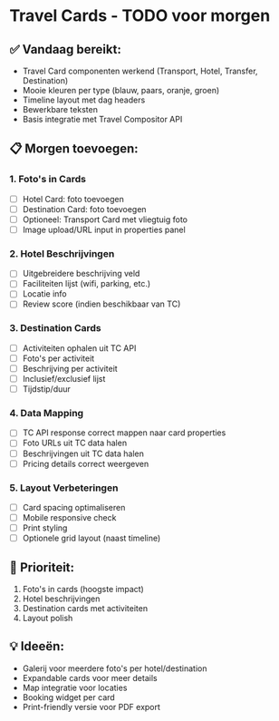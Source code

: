 # Travel Cards - TODO voor morgen

## ✅ Vandaag bereikt:
- Travel Card componenten werkend (Transport, Hotel, Transfer, Destination)
- Mooie kleuren per type (blauw, paars, oranje, groen)
- Timeline layout met dag headers
- Bewerkbare teksten
- Basis integratie met Travel Compositor API

## 📋 Morgen toevoegen:

### 1. Foto's in Cards
- [ ] Hotel Card: foto toevoegen
- [ ] Destination Card: foto toevoegen
- [ ] Optioneel: Transport Card met vliegtuig foto
- [ ] Image upload/URL input in properties panel

### 2. Hotel Beschrijvingen
- [ ] Uitgebreidere beschrijving veld
- [ ] Faciliteiten lijst (wifi, parking, etc.)
- [ ] Locatie info
- [ ] Review score (indien beschikbaar van TC)

### 3. Destination Cards
- [ ] Activiteiten ophalen uit TC API
- [ ] Foto's per activiteit
- [ ] Beschrijving per activiteit
- [ ] Inclusief/exclusief lijst
- [ ] Tijdstip/duur

### 4. Data Mapping
- [ ] TC API response correct mappen naar card properties
- [ ] Foto URLs uit TC data halen
- [ ] Beschrijvingen uit TC data halen
- [ ] Pricing details correct weergeven

### 5. Layout Verbeteringen
- [ ] Card spacing optimaliseren
- [ ] Mobile responsive check
- [ ] Print styling
- [ ] Optionele grid layout (naast timeline)

## 🎯 Prioriteit:
1. Foto's in cards (hoogste impact)
2. Hotel beschrijvingen
3. Destination cards met activiteiten
4. Layout polish

## 💡 Ideeën:
- Galerij voor meerdere foto's per hotel/destination
- Expandable cards voor meer details
- Map integratie voor locaties
- Booking widget per card
- Print-friendly versie voor PDF export
